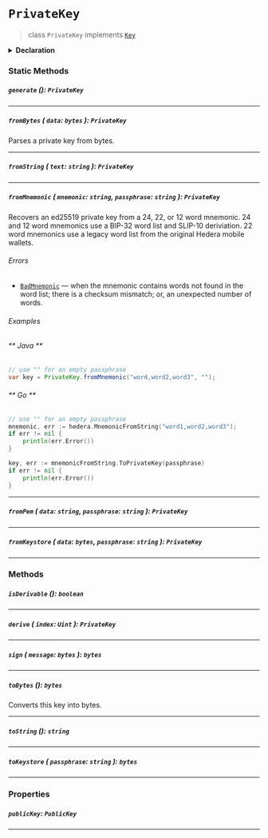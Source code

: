# `PrivateKey`

> class `PrivateKey` implements [`Key`](reference/cryptography/Key.md)

<details>
<summary><b>Declaration</b></summary>

```typescript
class PrivateKey implements Key {
    static generate(): PrivateKey;

    static fromBytes(data: bytes): PrivateKey;

    static fromString(text: string): PrivateKey;

    static fromMnemonic(mnemonic: string, passphrase: string): PrivateKey;

    static fromKeystore(data: bytes, passphrase: string): PrivateKey;

    static fromPem(text: string, passphrase: string): PrivateKey;

    isDerivable(): bool;

    derive(index: int): PrivateKey;

    getPublicKey(): PublicKey;

    sign(message: bytes): bytes;

    toBytes(): bytes;

    toString(): string;

    toKeystore(passphrase: string): bytes;
}
```

</details>

### Static Methods

##### `generate` (): `PrivateKey`

---

##### `fromBytes` ( `data`: `bytes` ): `PrivateKey`

Parses a private key from bytes.

---

##### `fromString` ( `text`: `string` ): `PrivateKey`

---

##### `fromMnemonic` ( `mnemonic`: `string`, `passphrase`: `string` ): `PrivateKey`

Recovers an ed25519 private key from a 24, 22, or 12 word mnemonic. 24 and
12 word mnemonics use a BIP-32 word list and SLIP-10 deriviation. 22 word
mnemonics use a legacy word list from the original Hedera mobile wallets.

###### Errors

- [`BadMnemonic`](reference/error/BadMnemonic.md) — when the mnemonic contains
  words not found in the word list; there is a checksum mismatch; or, an
  unexpected number of words.

###### Examples

<!-- tabs:start -->

###### ** Java **

```java
// use "" for an empty passphrase
var key = PrivateKey.fromMnemonic("word,word2,word3", "");
```

###### ** Go **

```go
// use "" for an empty passphrase
mnemonic, err := hedera.MnemonicFromString("word1,word2,word3");
if err != nil {
    println(err.Error())
}

key, err := mnemonicFromString.ToPrivateKey(passphrase)
if err != nil {
    println(err.Error())
}
```

<!-- tabs:end -->

---

##### `fromPem` ( `data`: `string`, `passphrase`: `string` ): `PrivateKey`

---

##### `fromKeystore` ( `data`: `bytes`, `passphrase`: `string` ): `PrivateKey`

---

### Methods

##### `isDerivable` (): `boolean`

---

##### `derive` ( `index`: `Uint` ): `PrivateKey`

---

##### `sign` ( `message`: `bytes` ): `bytes`

---

##### `toBytes` (): `bytes`

Converts this key into bytes.

---

##### `toString` (): `string`

---

##### `toKeystore` ( `passphrase`: `string` ): `bytes`

---

### Properties

##### `publicKey`: `PublicKey`

---
